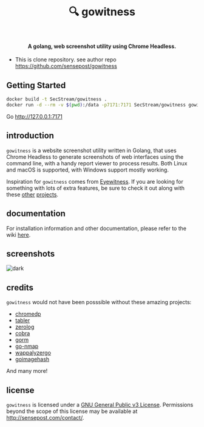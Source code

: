 <h1 align="center">
  <br>
    🔍 gowitness
  <br>
  <br>
</h1>

<h4 align="center">A golang, web screenshot utility using Chrome Headless.</h4>

- This is clone repository. see author repo https://github.com/sensepost/gowitness


## Getting Started
```bash
docker build -t SecStream/gowitness .
docker run -d --rm -v $(pwd):/data -p7171:7171 SecStream/gowitness gowitness report serve --address :7171 --fullpage --delay 20 -t 1 --db-path postgresql://amnesia:amnesia@127.0.0.1:5432
```
Go http://127.0.0.1:7171



## introduction

`gowitness` is a website screenshot utility written in Golang, that uses Chrome Headless to generate screenshots of web interfaces using the command line, with a handy report viewer to process results. Both Linux and macOS is supported, with Windows support mostly working.

Inspiration for `gowitness` comes from [Eyewitness](https://github.com/ChrisTruncer/EyeWitness). If you are looking for something with lots of extra features, be sure to check it out along with these [other](https://github.com/afxdub/http-screenshot-html) [projects](https://github.com/breenmachine/httpscreenshot).

## documentation

For installation information and other documentation, please refer to the wiki [here](https://github.com/sensepost/gowitness/wiki).

## screenshots

![dark](images/gowitness-detail.png)

## credits

`gowitness` would not have been posssible without these amazing projects:

- [chromedp](https://github.com/chromedp/chromedp)
- [tabler](https://github.com/tabler/tabler)
- [zerolog](https://github.com/rs/zerolog)
- [cobra](https://github.com/spf13/cobra)
- [gorm](https://github.com/go-gorm/gorm)
- [go-nmap](https://github.com/lair-framework/go-nmap)
- [wappalyzergo](https://github.com/projectdiscovery/wappalyzergo)
- [goimagehash](https://github.com/corona10/goimagehash)

And many more!

## license

`gowitness` is licensed under a [GNU General Public v3 License](https://www.gnu.org/licenses/gpl-3.0.en.html). Permissions beyond the scope of this license may be available at <http://sensepost.com/contact/>.

